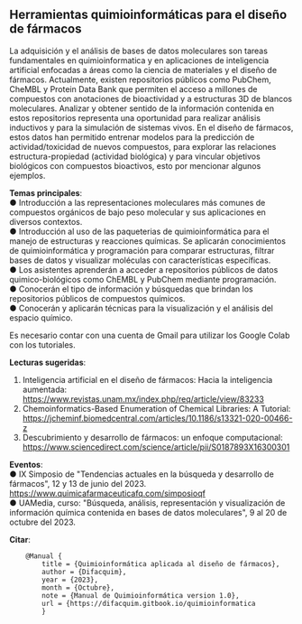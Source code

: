 ## Herramientas quimioinformáticas para el diseño de fármacos
La adquisición y el análisis de bases de datos moleculares son tareas fundamentales en quimioinformatica y en aplicaciones de inteligencia artificial enfocadas a áreas como la ciencia de materiales y el diseño de fármacos. Actualmente, existen repositorios públicos como PubChem, CheMBL y Protein Data Bank que permiten el acceso a millones de compuestos con anotaciones de bioactividad y a estructuras 3D de blancos moleculares. Analizar y obtener sentido de la información contenida en estos repositorios representa una oportunidad para realizar análisis inductivos y para la simulación de sistemas vivos.  En el diseño de fármacos, estos datos han permitido entrenar modelos para la predicción de actividad/toxicidad de nuevos compuestos, para explorar las relaciones estructura-propiedad (actividad biológica) y para vincular objetivos biológicos con compuestos bioactivos, esto por mencionar algunos ejemplos. <br>

**Temas principales**: <br>
●	Introducción a las representaciones moleculares más comunes de compuestos orgánicos de bajo peso molecular y sus aplicaciones en diversos contextos. <br>
●	Introducción al uso de las paqueterias de quimioinformática para el manejo de estructuras y reacciones químicas. Se aplicarán conocimientos de quimioinformática y programación para comparar estructuras, filtrar bases de datos y visualizar moléculas con características específicas. <br>
●	Los asistentes aprenderán a acceder a repositorios públicos de datos quimico-biológicos como ChEMBL y PubChem mediante programación. <br>
●	Conocerán el tipo de información y búsquedas que brindan los repositorios públicos de compuestos químicos. <br>
●	Conocerán y aplicarán técnicas para la visualización y el análisis del espacio químico. <br>

Es necesario contar con una cuenta de Gmail para utilizar los Google Colab con los tutoriales.

**Lecturas sugeridas**: <br>
 1. Inteligencia artificial en el diseño de fármacos: Hacia la inteligencia aumentada: https://www.revistas.unam.mx/index.php/req/article/view/83233
 2. Chemoinformatics-Based Enumeration of Chemical Libraries: A Tutorial: https://jcheminf.biomedcentral.com/articles/10.1186/s13321-020-00466-z
 3. Descubrimiento y desarrollo de fármacos: un enfoque computacional: https://www.sciencedirect.com/science/article/pii/S0187893X16300301

**Eventos**: <br>
● IX Simposio de "Tendencias actuales en la búsqueda y desarrollo de fármacos", 12 y 13 de junio del 2023. 
https://www.quimicafarmaceuticafq.com/simposioqf <br>
● UAMedia, curso: "Búsqueda, análisis, representación y visualización de información química contenida en bases de datos moleculares", 9 al 20 de octubre del 2023.

**Citar**: <br>

        @Manual { 
            title = {Quimioinformática aplicada al diseño de fármacos}, 
            author = {Difacquim}, 
            year = {2023}, 
            month = {Octubre}, 
            note = {Manual de Quimioinformática version 1.0}, 
            url = {https://difacquim.gitbook.io/quimioinformatica
            }
